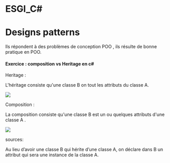 # ESGI_C#

# Designs patterns

Ils répondent à des problèmes de conception POO , ils résulte de bonne pratique en POO.

#### Exercice : composition vs Heritage en c#

Heritage :

L'héritage consiste qu'une classe B on tout les attributs du classe A.

![](https://i.imgur.com/EBQd9Jo.png)

Composition :

La composition consiste qu'une classe B est un ou quelques attributs d'une classe A .

![](https://i.imgur.com/g5r3RZR.png)

sources:

Au lieu d’avoir une classe B qui hérite d’une classe A, on déclare dans B un attribut qui sera une instance de la classe A.